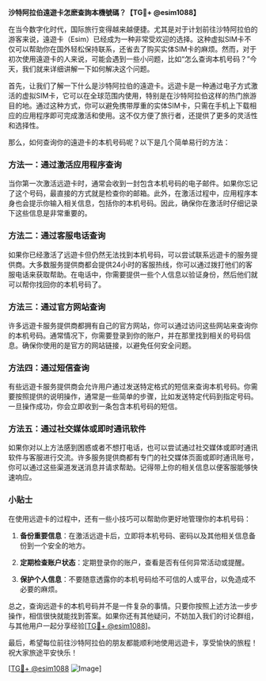 **沙特阿拉伯遠遊卡怎麽查詢本機號碼？【TG💪+ @esim1088】**

在当今数字化时代，国际旅行变得越来越便捷。尤其是对于计划前往沙特阿拉伯的游客来说，遠遊卡（Esim）已经成为一种非常受欢迎的选择。这种虚拟SIM卡不仅可以帮助你在国外轻松保持联系，还省去了购买实体SIM卡的麻烦。然而，对于初次使用遠遊卡的人来说，可能会遇到一些小问题，比如“怎么查询本机号码？”今天，我们就来详细讲解一下如何解决这个问题。

首先，让我们了解一下什么是沙特阿拉伯的遠遊卡。远遊卡是一种通过电子方式激活的虚拟SIM卡，它可以在全球范围内使用，特别是在沙特阿拉伯这样的热门旅游目的地。通过这种方式，你可以避免携带厚重的实体SIM卡，只需在手机上下载相应的应用程序即可完成激活和使用。这不仅方便了旅行者，还提供了更多的灵活性和选择性。

那么，如何查询你的遠遊卡的本机号码呢？以下是几个简单易行的方法：

### 方法一：通过激活应用程序查询

当你第一次激活远遊卡时，通常会收到一封包含本机号码的电子邮件。如果你忘记了这个号码，最直接的方式就是检查你的邮箱。此外，在激活过程中，应用程序本身也会提示你输入相关信息，包括你的本机号码。因此，确保你在激活时仔细记录下这些信息是非常重要的。

### 方法二：通过客服电话查询

如果你已经激活了远遊卡但仍然无法找到本机号码，可以尝试联系远遊卡的服务提供商。大多数服务提供商都会提供24小时的客服热线，你可以通过拨打他们的客服电话来获取帮助。在电话中，你需要提供一些个人信息以验证身份，然后他们就可以帮你找回你的本机号码了。

### 方法三：通过官方网站查询

许多远遊卡服务提供商都拥有自己的官方网站，你可以通过访问这些网站来查询你的本机号码。通常情况下，你需要登录到你的账户，并在那里找到相关的号码信息。确保你使用的是官方的网站链接，以避免任何安全问题。

### 方法四：通过短信查询

有些远遊卡服务提供商会允许用户通过发送特定格式的短信来查询本机号码。你需要按照提供的说明操作，通常是一些简单的步骤，比如发送特定代码到指定号码。一旦操作成功，你会立即收到一条包含本机号码的短信。

### 方法五：通过社交媒体或即时通讯软件

如果你对以上方法感到困惑或者不想打电话，也可以尝试通过社交媒体或即时通讯软件与客服进行交流。许多服务提供商都有专门的社交媒体页面或即时通讯账号，你可以通过这些渠道发送消息并请求帮助。记得带上你的相关信息以便客服能够快速响应。

### 小贴士

在使用远遊卡的过程中，还有一些小技巧可以帮助你更好地管理你的本机号码：

1. **备份重要信息**：在激活远遊卡后，立即将本机号码、密码以及其他相关信息备份到一个安全的地方。
   
2. **定期检查账户状态**：定期登录你的账户，查看是否有任何异常活动或提醒。

3. **保护个人信息**：不要随意透露你的本机号码给不可信的人或平台，以免造成不必要的麻烦。

总之，查询远遊卡的本机号码并不是一件复杂的事情。只要你按照上述方法一步步操作，相信很快就能找到答案。如果你还有其他疑问，不妨加入我们的讨论群组，与其他用户一起分享经验[[TG💪+ @esim1088](https://t.me/s/esim1088)]。

最后，希望每位前往沙特阿拉伯的朋友都能顺利地使用远遊卡，享受愉快的旅程！祝大家旅途平安快乐！

[[TG💪+ @esim1088](https://t.me/s/esim1088) ![Image](https://i.postimg.cc/4NQfJmqS/Snipaste-2025-05-13-00-14-12.png)]